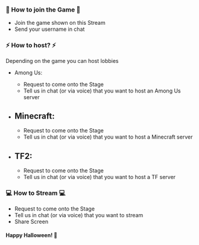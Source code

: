### 📣 How to join the Game 📣
- Join the game shown on this Stream
- Send your username in chat
### ⚡ How to host? ⚡
Depending on the game you can host lobbies  
- Among Us:
    - Request to come onto the Stage
    - Tell us in chat (or via voice) that you want to host an Among Us server
- Minecraft:
    -
    
    - Request to come onto the Stage
    - Tell us in chat (or via voice) that you want to host a Minecraft server
- TF2:
    -
    
    - Request to come onto the Stage
    - Tell us in chat (or via voice) that you want to host a TF server

### 💻 How to Stream 💻
- Request to come onto the Stage
- Tell us in chat (or via voice) that you want to stream
- Share Screen

#### Happy Halloween! 🎃
